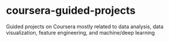 # coursera-guided-projects
Guided projects on Coursera mostly related to data analysis, data visualization, feature engineering, and machine/deep learning
